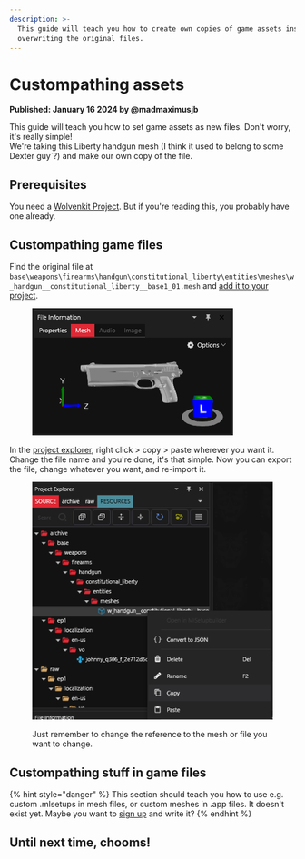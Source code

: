 ```yaml
---
description: >-
  This guide will teach you how to create own copies of game assets instead of
  overwriting the original files.
---
```


# Custompathing assets

**Published: January 16 2024  by @madmaximusjb**

This guide will teach you how to set game assets as new files. Don't worry, it's really simple!\
We're taking this Liberty handgun mesh (I think it used to belong to some Dexter guy\`?) and make our own copy of the file.

## Prerequisites

You need a [Wolvenkit Project](https://app.gitbook.com/s/-MP\_ozZVx2gRZUPXkd4r/wolvenkit-app/usage/wolvenkit-projects). But if you're reading this, you probably have one already.

## Custompathing game files

Find the original file at `base\weapons\firearms\handgun\constitutional_liberty\entities\meshes\w_handgun__constitutional_liberty__base1_01.mesh` and [add it to your project](https://app.gitbook.com/s/-MP\_ozZVx2gRZUPXkd4r/wolvenkit-app/editor/asset-browser#adding-files-to-projects).

<figure><img src="../../../.gitbook/assets/image (167).png" alt=""><figcaption></figcaption></figure>

In the [project explorer](https://app.gitbook.com/s/-MP\_ozZVx2gRZUPXkd4r/wolvenkit-app/editor/project-explorer), right click > copy > paste wherever you want it. Change the file name and you're done, it's that simple. Now you can export the file, change whatever you want, and re-import it.&#x20;

<figure><img src="../../../.gitbook/assets/image (168).png" alt=""><figcaption><p>Just remember to change the reference to the mesh or file you want to change.</p></figcaption></figure>

## Custompathing stuff in game files

{% hint style="danger" %}
This section should teach you how to use e.g. custom .mlsetups in mesh files, or custom meshes in .app files. It doesn't exist yet. Maybe you want to [sign up](https://app.gitbook.com/invite/-MP5ijqI11FeeX7c8-N8/H70HZBOeUulIpkQnBLK7) and write it?
{% endhint %}

## Until next time, chooms!
